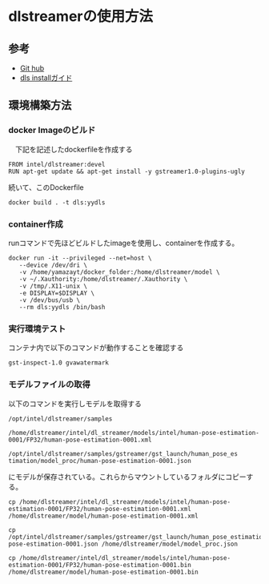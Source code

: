 # dlstreamerの使用方法
## 参考
- [Git hub](https://github.com/dlstreamer/dlstreamer)
- [dls installガイド](https://dlstreamer.github.io/get_started/install/install_guide_ubuntu.html)
## 環境構築方法
### docker Imageのビルド
　下記を記述したdockerfileを作成する
```
FROM intel/dlstreamer:devel
RUN apt-get update && apt-get install -y gstreamer1.0-plugins-ugly
```
続いて、このDockerfile

```
docker build . -t dls:yydls
```


### container作成
runコマンドで先ほどビルドしたimageを使用し、containerを作成する。
```
docker run -it --privileged --net=host \
   --device /dev/dri \
   -v /home/yamazayt/docker_folder:/home/dlstreamer/model \
   -v ~/.Xauthority:/home/dlstreamer/.Xauthority \
   -v /tmp/.X11-unix \
   -e DISPLAY=$DISPLAY \
   -v /dev/bus/usb \
   --rm dls:yydls /bin/bash
```

### 実行環境テスト
コンテナ内で以下のコマンドが動作することを確認する
```
gst-inspect-1.0 gvawatermark
```

### モデルファイルの取得
以下のコマンドを実行しモデルを取得する
```
/opt/intel/dlstreamer/samples
```

```
/home/dlstreamer/intel/dl_streamer/models/intel/human-pose-estimation-0001/FP32/human-pose-estimation-0001.xml
```
```
/opt/intel/dlstreamer/samples/gstreamer/gst_launch/human_pose_es
timation/model_proc/human-pose-estimation-0001.json
```
にモデルが保存されている。これらからマウントしているフォルダにコピーする。
```
cp /home/dlstreamer/intel/dl_streamer/models/intel/human-pose-estimation-0001/FP32/human-pose-estimation-0001.xml /home/dlstreamer/model/human-pose-estimation-0001.xml
```

```
cp /opt/intel/dlstreamer/samples/gstreamer/gst_launch/human_pose_estimation/model_proc/human-pose-estimation-0001.json /home/dlstreamer/model/model_proc.json
```

```
cp /home/dlstreamer/intel/dl_streamer/models/intel/human-pose-estimation-0001/FP32/human-pose-estimation-0001.bin /home/dlstreamer/model/human-pose-estimation-0001.bin
```